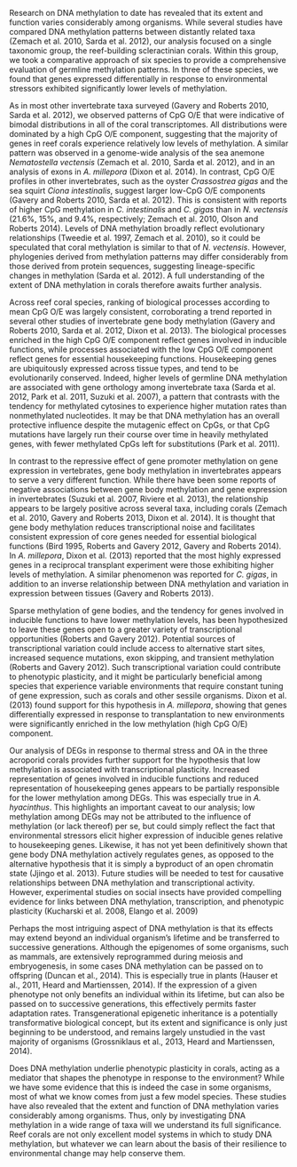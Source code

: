 Research on DNA methylation to date has revealed that its extent and function varies considerably among organisms. While several studies have compared DNA methylation patterns between distantly related taxa (Zemach et al. 2010, Sarda et al. 2012), our analysis focused on a single taxonomic group, the reef-building scleractinian corals. Within this group, we took a comparative approach of six species to provide a comprehensive evaluation of germline methylation patterns. In three of these species, we found that genes expressed differentially in response to environmental stressors exhibited significantly lower levels of methylation. 

As in most other invertebrate taxa surveyed (Gavery and Roberts 2010, Sarda et al. 2012), we observed patterns of CpG O/E that were indicative of bimodal distributions in all of the coral transcriptomes. All distributions were dominated by a high CpG O/E component, suggesting that the majority of genes in reef corals experience relatively low levels of methylation. A similar pattern was observed in a genome-wide analysis of the sea anemone *Nematostella vectensis* (Zemach et al. 2010, Sarda et al. 2012), and in an analysis of exons in *A. millepora* (Dixon et al. 2014). In contrast, CpG O/E profiles in other invertebrates, such as the oyster *Crassostrea gigas* and the sea squirt *Ciona intestinalis*, suggest larger low-CpG O/E components (Gavery and Roberts 2010, Sarda et al. 2012). This is consistent with reports of higher CpG methylation in *C. intestinalis* and *C. gigas* than in *N. vectensis* (21.6%, 15%, and 9.4%, respectively; Zemach et al. 2010, Olson and Roberts 2014). Levels of DNA methylation broadly reflect evolutionary relationships (Tweedie et al. 1997, Zemach et al. 2010), so it could be speculated that coral methylation is similar to that of *N. vectensis*. However, phylogenies derived from methylation patterns may differ considerably from those derived from protein sequences, suggesting lineage-specific changes in methylation (Sarda et al. 2012). A full understanding of the extent of DNA methylation in corals therefore awaits further analysis. 

Across reef coral species, ranking of biological processes according to mean CpG O/E was largely consistent, corroborating a trend reported in several other studies of invertebrate gene body methylation (Gavery and Roberts 2010, Sarda et al. 2012, Dixon et al. 2013). The biological processes enriched in the high CpG O/E component reflect genes involved in inducible functions, while processes associated with the low CpG O/E component reflect genes for essential housekeeping functions. Housekeeping genes are ubiquitously expressed across tissue types, and tend to be evolutionarily conserved. Indeed, higher levels of germline DNA methylation are associated with gene orthology among invertebrate taxa (Sarda et al. 2012, Park et al. 2011, Suzuki et al. 2007), a pattern that contrasts with the tendency for methylated cytosines to experience higher mutation rates than nonmethylated nucleotides. It may be that DNA methylation has an overall protective influence despite the mutagenic effect on CpGs, or that CpG mutations have largely run their course over time in heavily methylated genes, with fewer methylated CpGs left for substitutions (Park et al. 2011). 

In contrast to the repressive effect of gene promoter methylation on gene expression in vertebrates, gene body methylation in invertebrates appears to serve a very different function. While there have been some reports of negative associations between gene body methylation and gene expression in invertebrates (Suzuki et al. 2007, Riviere et al. 2013), the relationship appears to be largely positive across several taxa, including corals (Zemach et al. 2010, Gavery and Roberts 2013, Dixon et al. 2014). It is thought that gene body methylation reduces transcriptional noise and facilitates consistent expression of core genes needed for essential biological functions (Bird 1995, Roberts and Gavery 2012, Gavery and Roberts 2014). In *A. millepora*, Dixon et al. (2013) reported that the most highly expressed genes in a reciprocal transplant experiment were those exhibiting higher levels of methylation. A similar phenomenon was reported for *C. gigas*, in addition to an inverse relationship between DNA methylation and variation in expression between tissues (Gavery and Roberts 2013). 

Sparse methylation of gene bodies, and the tendency for genes involved in inducible functions to have lower methylation levels, has been hypothesized to leave these genes open to a greater variety of transcriptional opportunities (Roberts and Gavery 2012). Potential sources of transcriptional variation could include access to alternative start sites, increased sequence mutations, exon skipping, and transient methylation (Roberts and Gavery 2012). Such transcriptional variation could contribute to phenotypic plasticity, and it might be particularly beneficial among species that experience variable environments that require constant tuning of gene expression, such as corals and other sessile organisms. Dixon et al. (2013) found support for this hypothesis in *A. millepora*, showing that genes differentially expressed in response to transplantation to new environments were significantly enriched in the low methylation (high CpG O/E) component. 

Our analysis of DEGs in response to thermal stress and OA in the three acroporid corals provides further support for the hypothesis that low methylation is associated with transcriptional plasticity. Increased representation of genes involved in inducible functions and reduced representation of housekeeping genes appears to be partially responsible for the lower methylation among DEGs. This was especially true in *A. hyacinthus*. This highlights an important caveat to our analysis; low methylation among DEGs may not be attributed to the influence of methylation (or lack thereof) per se, but could simply reflect the fact that environmental stressors elicit higher expression of inducible genes relative to housekeeping genes. Likewise, it has not yet been definitively shown that gene body DNA methylation actively regulates genes, as opposed to the alternative hypothesis that it is simply a byproduct of an open chromatin state (Jjingo et al. 2013). Future studies will be needed to test for causative relationships between DNA methylation and transcriptional activity. However, experimental studies on social insects have provided compelling evidence for links between DNA methylation, transcription, and phenotypic plasticity (Kucharski et al. 2008, Elango et al. 2009)

Perhaps the most intriguing aspect of DNA methylation is that its effects may extend beyond an individual organism’s lifetime and be transferred to successive generations. Although the epigenomes of some organisms, such as mammals, are extensively reprogrammed during meiosis and embryogenesis, in some cases DNA methylation can be passed on to offspring (Duncan et al., 2014). This is especially true in plants (Hauser et al., 2011, Heard and Martienssen, 2014). If the expression of a given phenotype not only benefits an individual within its lifetime, but can also be passed on to successive generations, this effectively permits faster adaptation rates. Transgenerational epigenetic inheritance is a potentially transformative biological concept, but its extent and significance is only just beginning to be understood, and remains largely unstudied in the vast majority of organisms (Grossniklaus et al., 2013, Heard and Martienssen, 2014).    

Does DNA methylation underlie phenotypic plasticity in corals, acting as a mediator that shapes the phenotype in response to the environment? While we have some evidence that this is indeed the case in some organisms, most of what we know comes from just a few model species. These studies have also revealed that the extent and function of DNA methylation varies considerably among organisms. Thus, only by investigating DNA methylation in a wide range of taxa will we understand its full significance. Reef corals are not only excellent model systems in which to study DNA methylation, but whatever we can learn about the basis of their resilience to environmental change may help conserve them. 
